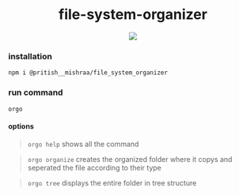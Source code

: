 <h1 align="center">file-system-organizer</h1>

<div align="center">

[![](https://img.shields.io/npm/v/@pritish__mishraa/file_system_organizer?style=for-the-badge)](https://www.npmjs.com/package/@pritish__mishraa/file_system_organizer)

</div>

### installation
```
npm i @pritish__mishraa/file_system_organizer
```

### run command
``` 
orgo 
```
#### options
> ``` orgo help ```
> shows all the command 

> ``` orgo organize ```
> creates the organized folder where it copys and seperated the file
> according to their type

> ``` orgo tree ```
> displays the entire folder in tree structure
